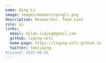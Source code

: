 ```yaml
---
name: Qing Li
image: images/members/qingli.png
description: Researcher, Team Lead
role: pi
links:
  email: dylan.liqing@gmail.com
  github: liqing-ustc
  home-page: https://liqing-ustc.github.io
  twitter: Sealiqing
#joined: 2022-08-01
---
```


 